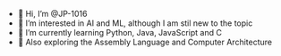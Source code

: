 - 👋 Hi, I’m @JP-1016
- 👀 I’m interested in AI and ML, although I am stil new to the topic
- 🌱 I’m currently learning Python, Java, JavaScript and C
- 🥨 Also exploring the Assembly Language and Computer Architecture

<!---
JP-1016/JP-1016 is a ✨ special ✨ repository because its `README.md` (this file) appears on your GitHub profile.
You can click the Preview link to take a look at your changes.
--->
